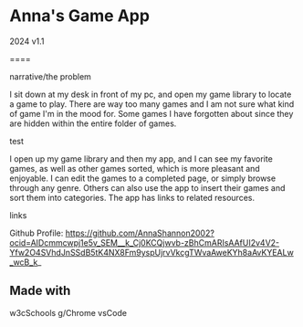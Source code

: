 # Anna's Game App

2024 v1.1

====

narrative/the problem

I sit down at my desk in front of my pc, and open my game library to locate a game to play. There are way too many games and I am not sure what kind of game I'm in the mood for. Some games I have forgotten about since they are hidden within the entire folder of games.

test

I open up my game library and then my app, and I can see my favorite games, as well as other games sorted, which is more pleasant and enjoyable. I can edit the games to a completed page, or simply browse through any genre. Others can also use the app to insert their games and sort them into categories. The app has links to related resources.

links

Github Profile: https://github.com/AnnaShannon2002?ocid=AIDcmmcwpj1e5v_SEM__k_Cj0KCQjwvb-zBhCmARIsAAfUI2v4V2-Yfw2O4SVhdJnSSdB5tK4NX8Fm9yspUjrvVkcgTWvaAweKYh8aAvKYEALw_wcB_k_

## Made with

w3cSchools
g/Chrome
vsCode